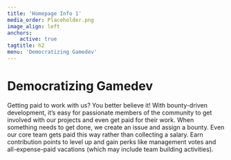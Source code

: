 ```yaml
---
title: 'Homepage Info 1'
media_order: Placeholder.png
image_align: left
anchors:
    active: true
tagtitle: h2
menu: 'Democratizing Gamedev'
---
```


# **Democratizing Gamedev**

Getting paid to work with us? You better believe it! With bounty-driven development, it’s easy for passionate members of the community to get involved with our projects and even get paid for their work. When something needs to get done, we create an issue and assign a bounty. Even our core team gets paid this way rather than collecting a salary. Earn contribution points to level up and gain perks like management votes and all-expense-paid vacations (which may include team building activities).